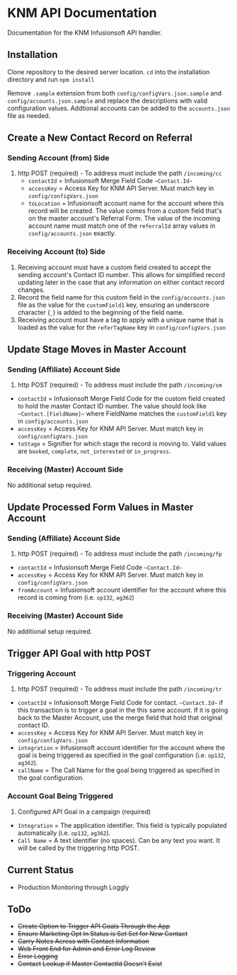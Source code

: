 # KNM API Documentation
Documentation for the KNM Infusionsoft API handler.

## Installation
Clone repository to the desired server location. `cd` into the installation directory and run `npm install`

Remove `.sample` extension from both `config/configVars.json.sample` and `config/accounts.json.sample` and replace the descriptions with valid configuration values. Addtional accounts can be added to the `accounts.json` file as needed.

## Create a New Contact Record on Referral
### Sending Account (from) Side
1. http POST (required) - To address must include the path `/incoming/cc`
    * `contactId` = Infusionsoft Merge Field Code `~Contact.Id~`
    * `accessKey` = Access Key for KNM API Server. Must match key in `config/configVars.json`
    * `toLocation` = Infusionsoft account name for the account where this record will be created. The value comes from a custom field that's on the master account's Referral Form. The value of the incoming account name must match one of the `referralId` array values in `config/accounts.json` exactly.

### Receiving Account (to) Side
1. Receiving account must have a custom field created to accept the sending account's Contact ID number. This allows for simplified record updating later in the case that any information on either contact record changes.
2. Record the field name for this custom field in the `config/accounts.json` file as the value for the `customField1` key, ensuring an underscore character (`_`) is added to the beginning of the field name.
3. Receiving account must have a tag to apply with a unique name that is loaded as the value for the `referTagName` key in `config/configVars.json`

## Update Stage Moves in Master Account
### Sending (Affiliate) Account Side
1. http POST (required) - To address must include the path `/incoming/sm`
* `contactId` = Infusionsoft Merge Field Code for the custom field created to hold the master Contact ID number. The value should look like `~Contact.[FieldName]~` where FieldName matches the `customField1` key in `config/accounts.json`
* `accessKey` = Access Key for KNM API Server. Must match key in `config/configVars.json`
* `toStage` = Signifier for which stage the record is moving to. Valid values are `booked`, `complete`, `not_interested` or `in_progress`.

### Receiving (Master) Account Side
No additional setup required.

## Update Processed Form Values in Master Account
### Sending (Affiliate) Account Side
1. http POST (required) - To address must include the path `/incoming/fp`
* `contactId` = Infusionsoft Merge Field Code `~Contact.Id~`
* `accessKey` = Access Key for KNM API Server. Must match key in `config/configVars.json`
* `fromAccount` = Infusionsoft account identifier for the account where this record is coming from (i.e. `op132`, `ag362`)

### Receiving (Master) Account Side
No additional setup required.

## Trigger API Goal with http POST
### Triggering Account
1. http POST (required) - To address must include the path `/incoming/tr`
* `contactId` = Infusionsoft Merge Field Code for contact. `~Contact.Id~` if this transaction is to trigger a goal in the this same account. If it is going back to the Master Account, use the merge field that hold that original contact ID.
* `accessKey` = Access Key for KNM API Server. Must match key in `config/configVars.json`
* `integration` = Infusionsoft account identifier for the account where the goal is being triggered as specified in the goal configuration (i.e. `op132`, `ag362`).
* `callName` = The Call Name for the goal being triggered as specified in the goal configuration.

### Account Goal Being Triggered
1. Configured API Goal in a campaign (required)
* `Integration` = The application identifier. This field is typically populated automatically (i.e. `op132`, `ag362`).
* `Call Name` = A text identifier (no spaces). Can be any text you want. It will be called by the triggering http POST.

## Current Status
* Production Monitoring through Loggly

## ToDo
* ~~Create Option to Trigger API Goals Through the App~~
* ~~Ensure Marketing Opt In Status is Set Set for New Contact~~
* ~~Carry Notes Across with Contact Information~~
* ~~Web Front End for Admin and Error Log Review~~
* ~~Error Logging~~
* ~~Contact Lookup if Master ContactId Doesn't Exist~~
